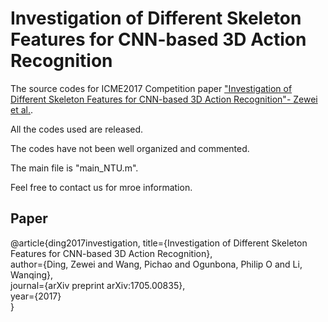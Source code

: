 # Investigation of Different Skeleton Features for CNN-based 3D Action Recognition
The source codes for ICME2017 Competition paper ["Investigation of Different Skeleton Features for CNN-based 3D Action Recognition"- Zewei et al.](https://arxiv.org/abs/1705.00835).


All the codes used are released. 

The codes have not been well organized and commented.

The main file is "main_NTU.m".

Feel free to contact us for mroe information.


## Paper
@article{ding2017investigation,
  title={Investigation of Different Skeleton Features for CNN-based 3D Action Recognition},  
  author={Ding, Zewei and Wang, Pichao and Ogunbona, Philip O and Li, Wanqing},  
  journal={arXiv preprint arXiv:1705.00835},  
  year={2017}  
}
